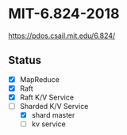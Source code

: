 # MIT-6.824-2018
https://pdos.csail.mit.edu/6.824/

## Status
- [x] MapReduce
- [x] Raft
- [x] Raft K/V Service
- [ ] Sharded K/V Service
  - [x] shard master
  - [ ] kv service
